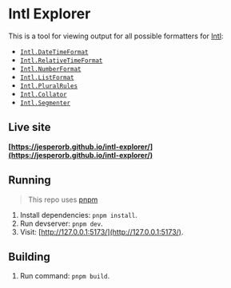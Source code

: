 # Intl Explorer

This is a tool for viewing output for all possible formatters for [Intl](https://developer.mozilla.org/en-US/docs/Web/JavaScript/Reference/Global_Objects/Intl):

- [`Intl.DateTimeFormat`](https://developer.mozilla.org/en-US/docs/Web/JavaScript/Reference/Global_Objects/Intl/DateTimeFormat)
- [`Intl.RelativeTimeFormat`](https://developer.mozilla.org/en-US/docs/Web/JavaScript/Reference/Global_Objects/Intl/RelativeTimeFormat)
- [`Intl.NumberFormat`](https://developer.mozilla.org/en-US/docs/Web/JavaScript/Reference/Global_Objects/Intl/NumberFormat)
- [`Intl.ListFormat`](https://developer.mozilla.org/en-US/docs/Web/JavaScript/Reference/Global_Objects/Intl/ListFormat)
- [`Intl.PluralRules`](https://developer.mozilla.org/en-US/docs/Web/JavaScript/Reference/Global_Objects/Intl/PluralRules)
- [`Intl.Collator`](https://developer.mozilla.org/en-US/docs/Web/JavaScript/Reference/Global_Objects/Intl/Collator)
- [`Intl.Segmenter`](https://developer.mozilla.org/en-US/docs/Web/JavaScript/Reference/Global_Objects/Intl/Segmenter)

## Live site

**[https://jesperorb.github.io/intl-explorer/](https://jesperorb.github.io/intl-explorer/)**

## Running

> This repo uses [pnpm](https://pnpm.io/)

1. Install dependencies: `pnpm install`.
2. Run devserver: `pnpm dev`.
3. Visit: [http://127.0.0.1:5173/](http://127.0.0.1:5173/).

## Building

1. Run command: `pnpm build`.
